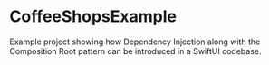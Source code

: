 # CoffeeShopsExample
Example project showing how Dependency Injection along with the Composition Root pattern can be introduced in a SwiftUI codebase.
